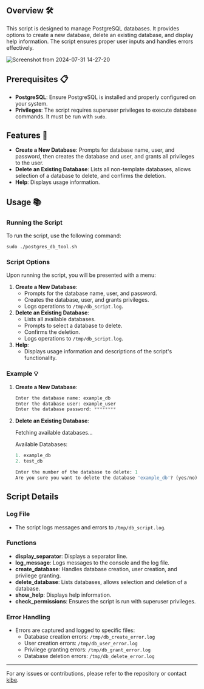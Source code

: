##  Overview 🛠️

This script is designed to manage PostgreSQL databases. It provides options to create a new database, delete an existing database, and display help information. The script ensures proper user inputs and handles errors effectively.

![Screenshot from 2024-07-31 14-27-20](https://github.com/user-attachments/assets/cf8e7288-11fa-4b20-bea8-c0961399a848)



## Prerequisites 📋

-   **PostgreSQL**: Ensure PostgreSQL is installed and properly configured on your system.
-   **Privileges**: The script requires superuser privileges to execute database commands. It must be run with `sudo`.

## Features 🌟

-   **Create a New Database**: Prompts for database name, user, and password, then creates the database and user, and grants all privileges to the user.
-   **Delete an Existing Database**: Lists all non-template databases, allows selection of a database to delete, and confirms the deletion.
-   **Help**: Displays usage information.

## Usage 📚

### Running the Script 

To run the script, use the following command:

`sudo ./postgres_db_tool.sh ` 

### Script Options 

Upon running the script, you will be presented with a menu:

1.  **Create a New Database**:
    -   Prompts for the database name, user, and password.
    -   Creates the database, user, and grants privileges.
    -   Logs operations to `/tmp/db_script.log`.
2.  **Delete an Existing Database**:
    -   Lists all available databases.
    -   Prompts to select a database to delete.
    -   Confirms the deletion.
    -   Logs operations to `/tmp/db_script.log`.
3.  **Help**:
    -   Displays usage information and descriptions of the script's functionality.

### Example 💡

1.  **Create a New Database**:
    
    
    ```python
    Enter the database name: example_db
	Enter the database user: example_user
    Enter the database password: ******** 
    
2.  **Delete an Existing Database**:
    

    
    Fetching available databases...
    
    Available Databases:
    ```python 
    1. example_db
    2. test_db
    
    Enter the number of the database to delete: 1
    Are you sure you want to delete the database 'example_db'? (yes/no): yes` 
    

## Script Details


### Log File

-   The script logs messages and errors to `/tmp/db_script.log`.

### Functions

-   **display_separator**: Displays a separator line.
-   **log_message**: Logs messages to the console and the log file.
-   **create_database**: Handles database creation, user creation, and privilege granting.
-   **delete_database**: Lists databases, allows selection and deletion of a database.
-   **show_help**: Displays help information.
-   **check_permissions**: Ensures the script is run with superuser privileges.

### Error Handling

-   Errors are captured and logged to specific files:
    -   Database creation errors: `/tmp/db_create_error.log`
    -   User creation errors: `/tmp/db_user_error.log`
    -   Privilege granting errors: `/tmp/db_grant_error.log`
    -   Database deletion errors: `/tmp/db_delete_error.log`


----------

For any issues or contributions, please refer to the repository or contact [kibe](https://github.com/Laban254/postgres_db_tool/tree/main).
